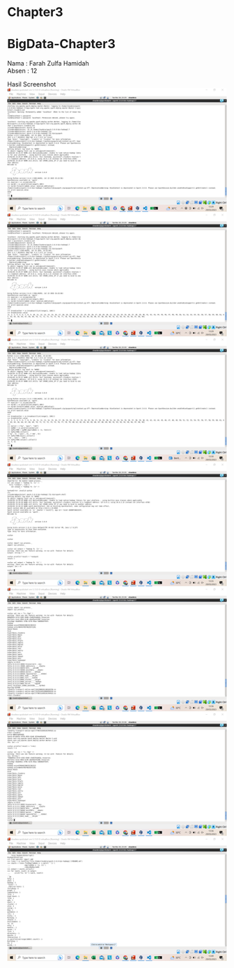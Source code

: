 # Chapter3
# BigData-Chapter3
Nama  : Farah Zulfa Hamidah</br>
Absen : 12</br>

Hasil Screenshot </br>
![Screenshot](images/img1.png) </br>
![Screenshot](images/img2.png) </br>
![Screenshot](images/img3.png) </br>
![Screenshot](images/img4.png) </br>
![Screenshot](images/img5.png) </br>
![Screenshot](images/img6.png) </br>
![Screenshot](images/img7.png) </br>
